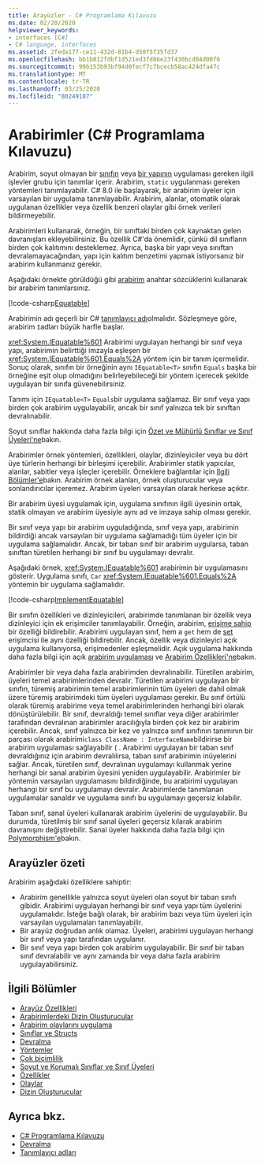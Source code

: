 ```yaml
---
title: Arayüzler - C# Programlama Kılavuzu
ms.date: 02/20/2020
helpviewer_keywords:
- interfaces [C#]
- C# language, interfaces
ms.assetid: 2feda177-ce11-432d-81b4-d50f5f35fd37
ms.openlocfilehash: bb1b812fdbf1d521ed3fd86e23f430bcd04d00f6
ms.sourcegitcommit: 99b153b93bf94d0fecf7c7bcecb58ac424dfa47c
ms.translationtype: MT
ms.contentlocale: tr-TR
ms.lasthandoff: 03/25/2020
ms.locfileid: "80249187"
---
```

# <a name="interfaces-c-programming-guide"></a>Arabirimler (C# Programlama Kılavuzu)

Arabirim, soyut olmayan bir [sınıfın](../../language-reference/keywords/class.md) veya [bir yapının](../../language-reference/builtin-types/struct.md) uygulaması gereken ilgili işlevler grubu için tanımlar içerir. Arabirim, `static` uygulanması gereken yöntemleri tanımlayabilir. C# 8.0 ile başlayarak, bir arabirim üyeler için varsayılan bir uygulama tanımlayabilir. Arabirim, alanlar, otomatik olarak uygulanan özellikler veya özellik benzeri olaylar gibi örnek verileri bildirmeyebilir.

Arabirimleri kullanarak, örneğin, bir sınıftaki birden çok kaynaktan gelen davranışları ekleyebilirsiniz. Bu özellik C#'da önemlidir, çünkü dil sınıfların birden çok kalıtımını desteklemez. Ayrıca, başka bir yapı veya sınıftan devralamayacağından, yapı için kalıtım benzetimi yapmak istiyorsanız bir arabirim kullanmanız gerekir.

Aşağıdaki örnekte görüldüğü gibi [arabirim](../../language-reference/keywords/interface.md) anahtar sözcüklerini kullanarak bir arabirim tanımlarsınız.

[!code-csharp[Equatable](~/samples/snippets/csharp/objectoriented/interfaces.cs#Equatable)]

Arabirimin adı geçerli bir C# [tanımlayıcı adı](../inside-a-program/identifier-names.md)olmalıdır. Sözleşmeye göre, arabirim `I`adları büyük harfle başlar.

<xref:System.IEquatable%601> Arabirimi uygulayan herhangi bir sınıf veya yapı, arabirimin belirttiği imzayla eşleşen bir <xref:System.IEquatable%601.Equals%2A> yöntem için bir tanım içermelidir. Sonuç olarak, sınıfın bir örneğinin aynı `IEquatable<T>` sınıfın `Equals` başka bir örneğine eşit olup olmadığını belirleyebileceği bir yöntem içerecek şekilde uygulayan bir sınıfa güvenebilirsiniz.

Tanımı için `IEquatable<T>` `Equals`bir uygulama sağlamaz. Bir sınıf veya yapı birden çok arabirim uygulayabilir, ancak bir sınıf yalnızca tek bir sınıftan devralınabilir.

Soyut sınıflar hakkında daha fazla bilgi için [Özet ve Mühürlü Sınıflar ve Sınıf Üyeleri'ne](../classes-and-structs/abstract-and-sealed-classes-and-class-members.md)bakın.

Arabirimler örnek yöntemleri, özellikleri, olaylar, dizinleyiciler veya bu dört üye türlerin herhangi bir birleşimi içerebilir. Arabirimler statik yapıcılar, alanlar, sabitler veya işleçler içerebilir. Örneklere bağlantılar için [İlgili Bölümler'e](./index.md#BKMK_RelatedSections)bakın. Arabirim örnek alanları, örnek oluşturucular veya sonlandırıcılar içeremez. Arabirim üyeleri varsayılan olarak herkese açıktır.

Bir arabirim üyesi uygulamak için, uygulama sınıfının ilgili üyesinin ortak, statik olmayan ve arabirim üyesiyle aynı ad ve imzaya sahip olması gerekir.

Bir sınıf veya yapı bir arabirim uyguladığında, sınıf veya yapı, arabirimin bildirdiği ancak varsayılan bir uygulama sağlamadığı tüm üyeler için bir uygulama sağlamalıdır. Ancak, bir taban sınıf bir arabirim uygularsa, taban sınıftan türetilen herhangi bir sınıf bu uygulamayı devralır.

Aşağıdaki örnek, <xref:System.IEquatable%601> arabirimin bir uygulamasını gösterir. Uygulama sınıfı, `Car` <xref:System.IEquatable%601.Equals%2A> yöntemin bir uygulama sağlamalıdır.

[!code-csharp[ImplementEquatable](~/samples/snippets/csharp/objectoriented/interfaces.cs#ImplementEquatable)]

Bir sınıfın özellikleri ve dizinleyicileri, arabirimde tanımlanan bir özellik veya dizinleyici için ek erişimciler tanımlayabilir. Örneğin, arabirim, [erişime sahip](../../language-reference/keywords/get.md) bir özelliği bildirebilir. Arabirimi uygulayan sınıf, hem a `get` hem de [set](../../language-reference/keywords/set.md) erişimcisi ile aynı özelliği bildirebilir. Ancak, özellik veya dizinleyici açık uygulama kullanıyorsa, erişimedenler eşleşmelidir. Açık uygulama hakkında daha fazla bilgi için açık [arabirim uygulaması](explicit-interface-implementation.md) ve [Arabirim Özellikleri'ne](../classes-and-structs/interface-properties.md)bakın.

Arabirimler bir veya daha fazla arabirimden devralınabilir. Türetilen arabirim, üyeleri temel arabirimlerinden devralır. Türetilen arabirimi uygulayan bir sınıfın, türemiş arabirimin temel arabirimlerinin tüm üyeleri de dahil olmak üzere türemiş arabirimdeki tüm üyeleri uygulaması gerekir. Bu sınıf örtülü olarak türemiş arabirime veya temel arabirimlerinden herhangi biri olarak dönüştürülebilir. Bir sınıf, devraldığı temel sınıflar veya diğer arabirimler tarafından devralınan arabirimler aracılığıyla birden çok kez bir arabirim içerebilir. Ancak, sınıf yalnızca bir kez ve yalnızca sınıf sınıfının tanımının bir parçası olarak arabirimi`class ClassName : InterfaceName`bildirirse bir arabirim uygulaması sağlayabilir ( . Arabirimi uygulayan bir taban sınıf devraldığınız için arabirim devralılırsa, taban sınıf arabirimin inüyelerini sağlar. Ancak, türetilen sınıf, devralınan uygulamayı kullanmak yerine herhangi bir sanal arabirim üyesini yeniden uygulayabilir. Arabirimler bir yöntemin varsayılan uygulamasını bildirdiğinde, bu arabirimi uygulayan herhangi bir sınıf bu uygulamayı devralır. Arabirimlerde tanımlanan uygulamalar sanaldır ve uygulama sınıfı bu uygulamayı geçersiz kılabilir.

Taban sınıf, sanal üyeleri kullanarak arabirim üyelerini de uygulayabilir. Bu durumda, türetilmiş bir sınıf sanal üyeleri geçersiz kılarak arabirim davranışını değiştirebilir. Sanal üyeler hakkında daha fazla bilgi için [Polymorphism'e](../classes-and-structs/polymorphism.md)bakın.

## <a name="interfaces-summary"></a>Arayüzler özeti

Arabirim aşağıdaki özelliklere sahiptir:

- Arabirim genellikle yalnızca soyut üyeleri olan soyut bir taban sınıfı gibidir. Arabirimi uygulayan herhangi bir sınıf veya yapı tüm üyelerini uygulamalıdır. İsteğe bağlı olarak, bir arabirim bazı veya tüm üyeleri için varsayılan uygulamaları tanımlayabilir.
- Bir arayüz doğrudan anlık olamaz. Üyeleri, arabirimi uygulayan herhangi bir sınıf veya yapı tarafından uygulanır.
- Bir sınıf veya yapı birden çok arabirim uygulayabilir. Bir sınıf bir taban sınıf devralabilir ve aynı zamanda bir veya daha fazla arabirim uygulayabilirsiniz.

## <a name="related-sections"></a><a name="BKMK_RelatedSections"></a>İlgili Bölümler

- [Arayüz Özellikleri](../classes-and-structs/interface-properties.md)  
- [Arabirimlerdeki Dizin Oluşturucular](../indexers/indexers-in-interfaces.md)  
- [Arabirim olaylarını uygulama](../events/how-to-implement-interface-events.md)
- [Sınıflar ve Structs](../classes-and-structs/index.md)  
- [Devralma](../classes-and-structs/inheritance.md)  
- [Yöntemler](../classes-and-structs/methods.md)  
- [Çok biçimlilik](../classes-and-structs/polymorphism.md)  
- [Soyut ve Korumalı Sınıflar ve Sınıf Üyeleri](../classes-and-structs/abstract-and-sealed-classes-and-class-members.md)  
- [Özellikler](../classes-and-structs/properties.md)  
- [Olaylar](../events/index.md)  
- [Dizin Oluşturucular](../indexers/index.md)  
  
## <a name="see-also"></a>Ayrıca bkz.

- [C# Programlama Kılavuzu](../index.md)
- [Devralma](../classes-and-structs/inheritance.md)
- [Tanımlayıcı adları](../inside-a-program/identifier-names.md)
